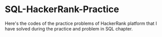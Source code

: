 # SQL-HackerRank-Practice
Here's the codes of the practice problems of HackerRank platform that I have solved during the practice and problem in SQL chapter.
